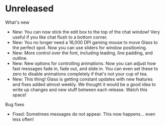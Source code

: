 # Unreleased

What's new

- New: You can now stick the edit box to the top of the chat window! Very useful if you like chat flush to a bottom corner.
- New: You no longer need a 16,000 DPI gaming mouse to move Glass to the perfect spot. Now you can use sliders for window positioning.
- New: More control over the font, including leading, line padding, and outline.
- New: New options for controlling animations. Now you can adjust how fast messages fade in, fade out, and slide in. You can even set these to zero to disable animations completely if that's not your cup of tea.
- New: This thing! Glass is getting constant updates with new features and fixes added almost weekly. We thought it would be a good idea to write up changes and new stuff between each release. Watch this space!

Bug fixes

- Fixed: Sometimes messages do not appear. This now happens... even less often!
